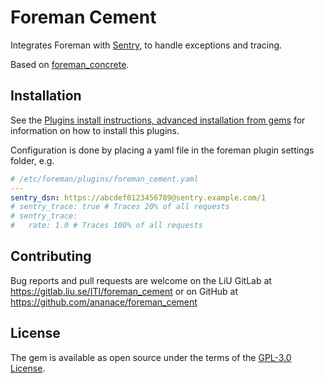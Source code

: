 # Foreman Cement

Integrates Foreman with [Sentry](https://getsentry.com/), to handle exceptions and tracing.

Based on [foreman_concrete](https://github.com/timogoebel/foreman_concrete/).

## Installation

See the [Plugins install instructions, advanced installation from gems](https://theforeman.org/plugins/#2.3AdvancedInstallationfromGems) for information on how to install this plugins.

Configuration is done by placing a yaml file in the foreman plugin settings folder, e.g.
```yaml
# /etc/foreman/plugins/foreman_cement.yaml
---
sentry_dsn: https://abcdef0123456789@sentry.example.com/1
# sentry_trace: true # Traces 20% of all requests
# sentry_trace:
#   rate: 1.0 # Traces 100% of all requests
```

## Contributing

Bug reports and pull requests are welcome on the LiU GitLab at https://gitlab.liu.se/ITI/foreman_cement or on GitHub at https://github.com/ananace/foreman_cement

## License

The gem is available as open source under the terms of the [GPL-3.0 License](https://opensource.org/licenses/GPL-3.0).
